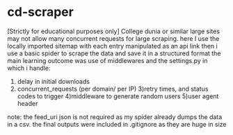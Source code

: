 # cd-scraper
[Strictly for educational purposes only]
College dunia or similar large sites may not allow many concurrent requests for large scraping.
here I use the locally imported sitemap with each entry manipulated as an api link
then i use a basic spider to scrape the data and save it in a structured format
the main learning outcome was use of middlewares and the settings.py
in which i handle:
1) delay in initial downloads
2) concurrent_requests (per domain/ per IP)
3)retry times, and status codes to trigger
4)middleware to generate random users
5)user agent header

note: the feed_uri json is not required as my spider already dumps the data in a csv.
the final outputs were included in .gitignore as they are huge in size

